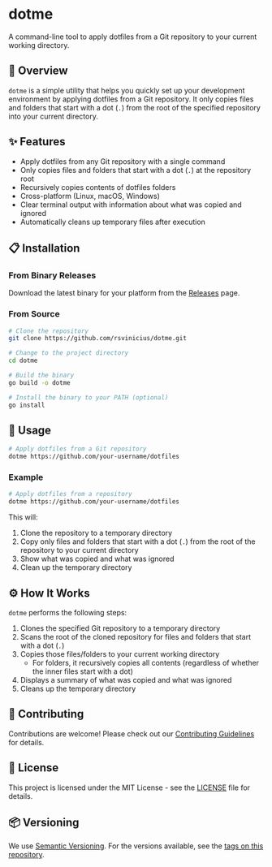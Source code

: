 # dotme

A command-line tool to apply dotfiles from a Git repository to your current working directory.

## 🚀 Overview

`dotme` is a simple utility that helps you quickly set up your development environment by applying dotfiles from a Git repository. It only copies files and folders that start with a dot (`.`) from the root of the specified repository into your current directory.

## ✨ Features

- Apply dotfiles from any Git repository with a single command
- Only copies files and folders that start with a dot (`.`) at the repository root
- Recursively copies contents of dotfiles folders
- Cross-platform (Linux, macOS, Windows)
- Clear terminal output with information about what was copied and ignored
- Automatically cleans up temporary files after execution

## 📋 Installation

### From Binary Releases

Download the latest binary for your platform from the [Releases](https://github.com/rsvinicius/dotme/releases) page.

### From Source

```bash
# Clone the repository
git clone https://github.com/rsvinicius/dotme.git

# Change to the project directory
cd dotme

# Build the binary
go build -o dotme

# Install the binary to your PATH (optional)
go install
```

## 🔧 Usage

```bash
# Apply dotfiles from a Git repository
dotme https://github.com/your-username/dotfiles
```

### Example

```bash
# Apply dotfiles from a repository
dotme https://github.com/your-username/dotfiles
```

This will:
1. Clone the repository to a temporary directory
2. Copy only files and folders that start with a dot (`.`) from the root of the repository to your current directory
3. Show what was copied and what was ignored
4. Clean up the temporary directory

## ⚙️ How It Works

`dotme` performs the following steps:
1. Clones the specified Git repository to a temporary directory
2. Scans the root of the cloned repository for files and folders that start with a dot (`.`)
3. Copies those files/folders to your current working directory
   - For folders, it recursively copies all contents (regardless of whether the inner files start with a dot)
4. Displays a summary of what was copied and what was ignored
5. Cleans up the temporary directory

## 🤝 Contributing

Contributions are welcome! Please check out our [Contributing Guidelines](CONTRIBUTING.md) for details.

## 📝 License

This project is licensed under the MIT License - see the [LICENSE](LICENSE) file for details.

## 📦 Versioning

We use [Semantic Versioning](https://semver.org/). For the versions available, see the [tags on this repository](https://github.com/rsvinicius/dotme/tags).